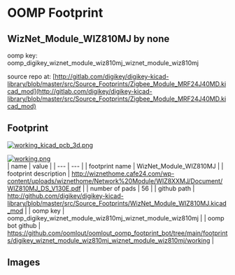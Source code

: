 # OOMP Footprint  
## WizNet_Module_WIZ810MJ  by none  
  
oomp key: oomp_digikey_wiznet_module_wiz810mj_wiznet_module_wiz810mj  
  
source repo at: [http://gitlab.com/digikey/digikey-kicad-library/blob/master/src/Source_Footprints/Zigbee_Module_MRF24J40MD.kicad_mod](http://gitlab.com/digikey/digikey-kicad-library/blob/master/src/Source_Footprints/Zigbee_Module_MRF24J40MD.kicad_mod)  
## Footprint  
  
[![working_kicad_pcb_3d.png](working_kicad_pcb_3d_600.png)](working_kicad_pcb_3d.png)  
  
[![working.png](working_600.png)](working.png)  
| name | value | 
| --- | --- | 
| footprint name | WizNet_Module_WIZ810MJ | 
| footprint description | http://wiznethome.cafe24.com/wp-content/uploads/wiznethome/Network%20Module/WIZ8XXMJ/Document/WIZ810MJ_DS_V130E.pdf | 
| number of pads | 56 | 
| github path | http://github.com/digikey/digikey-kicad-library/blob/master/src/Source_Footprints/WizNet_Module_WIZ810MJ.kicad_mod | 
| oomp key | oomp_digikey_wiznet_module_wiz810mj_wiznet_module_wiz810mj | 
| oomp bot github | https://github.com/oomlout/oomlout_oomp_footprint_bot/tree/main/footprints/digikey_wiznet_module_wiz810mj_wiznet_module_wiz810mj/working | 
## Images  
